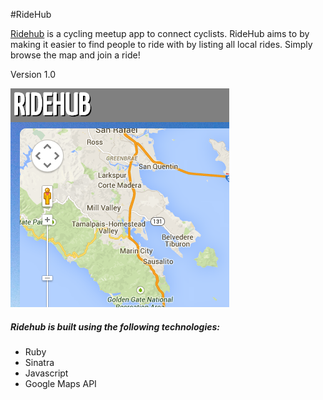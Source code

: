 #RideHub

[Ridehub](http://ridehub.herokuapp.com/) is a cycling meetup app to connect cyclists. RideHub aims to by making it easier to find people to ride with by listing all local rides. Simply browse the map and join a ride!

Version 1.0

![RideHub](ridehub_img.png)

##### Ridehub is built using the following technologies:
- Ruby
- Sinatra
- Javascript
- Google Maps API
